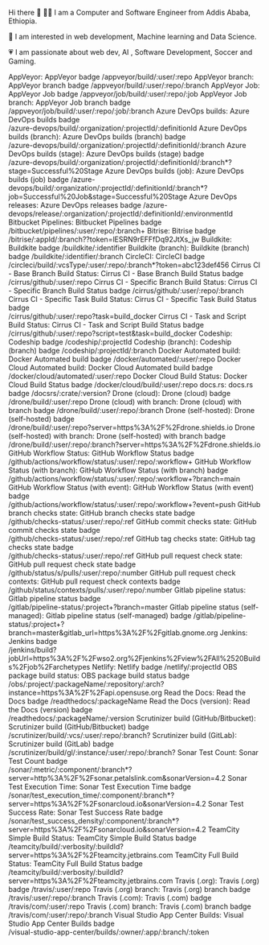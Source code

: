 Hi there 👋
👩‍💻 I am a Computer and Software Engineer from Addis Ababa, Ethiopia.

🌱 I am interested in web development, Machine learning and Data Science.

💗 I am passionate about web dev, AI , Software Development, Soccer and Gaming.


AppVeyor:	AppVeyor badge	/appveyor/build/:user/:repo
AppVeyor branch:	AppVeyor branch badge	/appveyor/build/:user/:repo/:branch
AppVeyor Job:	AppVeyor Job badge	/appveyor/job/build/:user/:repo/:job
AppVeyor Job branch:	AppVeyor Job branch badge	
/appveyor/job/build/:user/:repo/:job/:branch
Azure DevOps builds:	Azure DevOps builds badge	
/azure-devops/build/:organization/:projectId/:definitionId
Azure DevOps builds (branch):	Azure DevOps builds (branch) badge	
/azure-devops/build/:organization/:projectId/:definitionId/:branch
Azure DevOps builds (stage):	Azure DevOps builds (stage) badge	
/azure-devops/build/:organization/:projectId/:definitionId/:branch*?stage=Successful%20Stage
Azure DevOps builds (job):	Azure DevOps builds (job) badge	
/azure-devops/build/:organization/:projectId/:definitionId/:branch*?job=Successful%20Job&stage=Successful%20Stage
Azure DevOps releases:	Azure DevOps releases badge	
/azure-devops/release/:organization/:projectId/:definitionId/:environmentId
Bitbucket Pipelines:	Bitbucket Pipelines badge	
/bitbucket/pipelines/:user/:repo/:branch+
Bitrise:	Bitrise badge	/bitrise/:appId/:branch??token=lESRN9rEFFfDq92JtXs_jw
Buildkite:	Buildkite badge	/buildkite/:identifier
Buildkite (branch):	Buildkite (branch) badge	/buildkite/:identifier/:branch
CircleCI:	CircleCI badge	
/circleci/build/:vcsType/:user/:repo/:branch*?token=abc123def456
Cirrus CI - Base Branch Build Status:	Cirrus CI - Base Branch Build Status badge	
/cirrus/github/:user/:repo
Cirrus CI - Specific Branch Build Status:	Cirrus CI - Specific Branch Build Status 
badge	/cirrus/github/:user/:repo/:branch
Cirrus CI - Specific Task Build Status:	Cirrus CI - Specific Task Build Status badge	
/cirrus/github/:user/:repo?task=build_docker
Cirrus CI - Task and Script Build Status:	Cirrus CI - Task and Script Build Status 
badge	/cirrus/github/:user/:repo?script=test&task=build_docker
Codeship:	Codeship badge	/codeship/:projectId
Codeship (branch):	Codeship (branch) badge	/codeship/:projectId/:branch
Docker Automated build:	Docker Automated build badge	/docker/automated/:user/:repo
Docker Cloud Automated build:	Docker Cloud Automated build badge	
/docker/cloud/automated/:user/:repo
Docker Cloud Build Status:	Docker Cloud Build Status badge	
/docker/cloud/build/:user/:repo
docs.rs:	docs.rs badge	/docsrs/:crate/:version?
Drone (cloud):	Drone (cloud) badge	/drone/build/:user/:repo
Drone (cloud) with branch:	Drone (cloud) with branch badge	
/drone/build/:user/:repo/:branch
Drone (self-hosted):	Drone (self-hosted) badge	
/drone/build/:user/:repo?server=https%3A%2F%2Fdrone.shields.io
Drone (self-hosted) with branch:	Drone (self-hosted) with branch badge	
/drone/build/:user/:repo/:branch?server=https%3A%2F%2Fdrone.shields.io
GitHub Workflow Status:	GitHub Workflow Status badge	
/github/actions/workflow/status/:user/:repo/:workflow+
GitHub Workflow Status (with branch):	GitHub Workflow Status (with branch) badge	
/github/actions/workflow/status/:user/:repo/:workflow+?branch=main
GitHub Workflow Status (with event):	GitHub Workflow Status (with event) badge	
/github/actions/workflow/status/:user/:repo/:workflow+?event=push
GitHub branch checks state:	GitHub branch checks state badge	
/github/checks-status/:user/:repo/:ref
GitHub commit checks state:	GitHub commit checks state badge	
/github/checks-status/:user/:repo/:ref
GitHub tag checks state:	GitHub tag checks state badge	
/github/checks-status/:user/:repo/:ref
GitHub pull request check state:	GitHub pull request check state badge	
/github/status/s/pulls/:user/:repo/:number
GitHub pull request check contexts:	GitHub pull request check contexts badge	
/github/status/contexts/pulls/:user/:repo/:number
Gitlab pipeline status:	Gitlab pipeline status badge	
/gitlab/pipeline-status/:project+?branch=master
Gitlab pipeline status (self-managed):	Gitlab pipeline status (self-managed) badge	
/gitlab/pipeline-status/:project+?branch=master&gitlab_url=https%3A%2F%2Fgitlab.gnome.org
Jenkins:	Jenkins badge	
/jenkins/build?jobUrl=https%3A%2F%2Fwso2.org%2Fjenkins%2Fview%2FAll%2520Builds%2Fjob%2Farchetypes
Netlify:	Netlify badge	/netlify/:projectId
OBS package build status:	OBS package build status badge	
/obs/:project/:packageName/:repository/:arch?instance=https%3A%2F%2Fapi.opensuse.org
Read the Docs:	Read the Docs badge	/readthedocs/:packageName
Read the Docs (version):	Read the Docs (version) badge	
/readthedocs/:packageName/:version
Scrutinizer build (GitHub/Bitbucket):	Scrutinizer build (GitHub/Bitbucket) badge	
/scrutinizer/build/:vcs/:user/:repo/:branch?
Scrutinizer build (GitLab):	Scrutinizer build (GitLab) badge	
/scrutinizer/build/gl/:instance/:user/:repo/:branch?
Sonar Test Count:	Sonar Test Count badge	
/sonar/:metric/:component/:branch*?server=http%3A%2F%2Fsonar.petalslink.com&sonarVersion=4.2
Sonar Test Execution Time:	Sonar Test Execution Time badge	
/sonar/test_execution_time/:component/:branch*?server=https%3A%2F%2Fsonarcloud.io&sonarVersion=4.2
Sonar Test Success Rate:	Sonar Test Success Rate badge	
/sonar/test_success_density/:component/:branch*?server=https%3A%2F%2Fsonarcloud.io&sonarVersion=4.2
TeamCity Simple Build Status:	TeamCity Simple Build Status badge	
/teamcity/build/:verbosity/:buildId?server=https%3A%2F%2Fteamcity.jetbrains.com
TeamCity Full Build Status:	TeamCity Full Build Status badge	
/teamcity/build/:verbosity/:buildId?server=https%3A%2F%2Fteamcity.jetbrains.com
Travis (.org):	Travis (.org) badge	/travis/:user/:repo
Travis (.org) branch:	Travis (.org) branch badge	/travis/:user/:repo/:branch
Travis (.com):	Travis (.com) badge	/travis/com/:user/:repo
Travis (.com) branch:	Travis (.com) branch badge	/travis/com/:user/:repo/:branch
Visual Studio App Center Builds:	Visual Studio App Center Builds badge	
/visual-studio-app-center/builds/:owner/:app/:branch/:token
